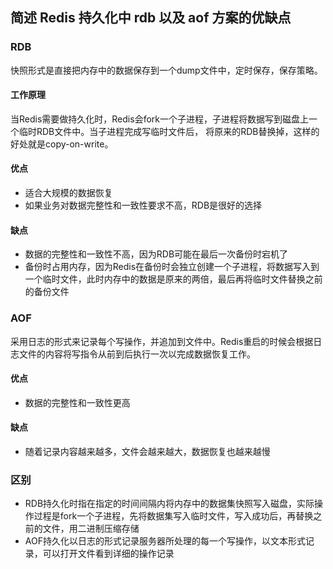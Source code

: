 ## 简述 Redis 持久化中 rdb 以及 aof 方案的优缺点


### RDB
快照形式是直接把内存中的数据保存到一个dump文件中，定时保存，保存策略。
#### 工作原理
当Redis需要做持久化时，Redis会fork一个子进程，子进程将数据写到磁盘上一个临时RDB文件中。当子进程完成写临时文件后，
将原来的RDB替换掉，这样的好处就是copy-on-write。
#### 优点
- 适合大规模的数据恢复
- 如果业务对数据完整性和一致性要求不高，RDB是很好的选择
#### 缺点
- 数据的完整性和一致性不高，因为RDB可能在最后一次备份时宕机了
- 备份时占用内存，因为Redis在备份时会独立创建一个子进程，将数据写入到一个临时文件，此时内存中的数据是原来的两倍，最后再将临时文件替换之前的备份文件

### AOF
采用日志的形式来记录每个写操作，并追加到文件中。Redis重启的时候会根据日志文件的内容将写指令从前到后执行一次以完成数据恢复工作。
#### 优点
- 数据的完整性和一致性更高
#### 缺点
- 随着记录内容越来越多，文件会越来越大，数据恢复也越来越慢

### 区别
- RDB持久化时指在指定的时间间隔内将内存中的数据集快照写入磁盘，实际操作过程是fork一个子进程，先将数据集写入临时文件，写入成功后，再替换之前的文件，用二进制压缩存储
- AOF持久化以日志的形式记录服务器所处理的每一个写操作，以文本形式记录，可以打开文件看到详细的操作记录
